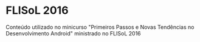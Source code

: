 # FLISoL 2016
Conteúdo utilizado no minicurso "Primeiros Passos e Novas Tendências no Desenvolvimento Android" ministrado no FLISoL 2016
